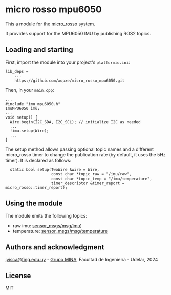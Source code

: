 # micro rosso mpu6050

This a module for the [micro_rosso](https://github.com/xopxe/micro_rosso_platformio) system.

It provides support for the MPU6050 IMU by publishing ROS2 topics.

## Loading and starting

First, import the module into your project's `platformio.ini`:

```
lib_deps =
    ...
    https://github.com/xopxe/micro_rosso_mpu6050.git
```

Then, in your `main.cpp`:

```
...
#include "imu_mpu6050.h"
ImuMPU6050 imu;
...
void setup() {
  Wire.begin(I2C_SDA, I2C_SCL); // initialize I2C as needed
  ...
  !imu.setup(Wire);
  ...
}
```

The setup method allows passing optional topic names and a different micro_rosso timer to change the publication rate (by default, it uses the 5Hz timer). It is declared as follows:

```
  static bool setup(TwoWire &wire = Wire,
                    const char *topic_raw = "/imu/raw",
                    const char *topic_temp = "/imu/temperature",
                    timer_descriptor &timer_report = micro_rosso::timer_report);
```

## Using the module

The module emits the following topics:

* raw imu: [sensor_msgs/msg/imu]([https://docs.ros2.org/foxy/api/sensor_msgs/msg/Imu.html))
* temperature: [sensor_msgs/msg/temperature](https://docs.ros2.org/foxy/api/sensor_msgs/msg/Temperature.html)

## Authors and acknowledgment

jvisca@fing.edu.uy - [Grupo MINA](https://www.fing.edu.uy/inco/grupos/mina/), Facultad de Ingeniería - Udelar, 2024

## License

MIT
